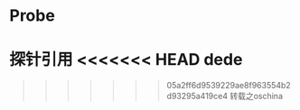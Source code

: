 Probe
=====

探针引用
<<<<<<< HEAD
dede
=======

>>>>>>> 05a2ff6d9539229ae8f963554b2d93295a419ce4
转载之oschina
